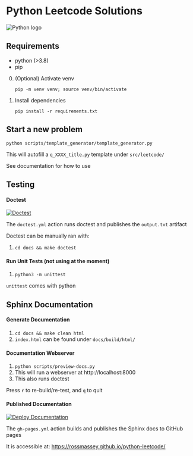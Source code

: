 # Python Leetcode Solutions

![Python logo](https://www.python.org/static/community_logos/python-logo-master-v3-TM.png)

## Requirements

- python (>3.8)
- pip

0. (Optional) Activate venv

    `pip -m venv venv; source venv/bin/activate`

1. Install dependencies
    
    `pip install -r requirements.txt` 

## Start a new problem
`python scripts/template_generator/template_generator.py`

This will autofill a `q_XXXX_title.py` template under `src/leetcode/`

See documentation for how to use

## Testing

#### Doctest

[![Doctest](https://github.com/rossmassey/python-leetcode/actions/workflows/doctest.yml/badge.svg)](https://github.com/rossmassey/python-leetcode/actions/workflows/doctest.yml)

The ``doctest.yml`` action runs doctest and publishes the 
``output.txt`` artifact

Doctest can be manually ran with: 
1. `cd docs && make doctest`

#### Run Unit Tests (not using at the moment)
1. `python3 -m unittest`

`unittest` comes with python

## Sphinx Documentation

#### Generate Documentation
1. `cd docs && make clean html`
2. `index.html` can be found under `docs/build/html/`

#### Documentation Webserver
1. `python scripts/preview-docs.py`
2. This will run a webserver at http://localhost:8000
3. This also runs doctest

Press `r` to re-build/re-test, and `q` to quit

#### Published Documentation

[![Deploy Documentation](https://github.com/rossmassey/python-leetcode/actions/workflows/gh-pages.yml/badge.svg?branch=main)](https://github.com/rossmassey/python-leetcode/actions/workflows/gh-pages.yml)

The `gh-pages.yml` action builds and publishes the Sphinx docs to GitHub pages

It is accessible at: https://rossmassey.github.io/python-leetcode/
